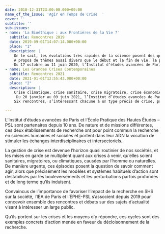```yaml
---
date: 2018-12-31T23:00:00.000+00:00
name_of_the_issue: 'Agir en Temps de Crise  '
cover: ''
subtitle: ''
sub-issues:
- name: 'La Bioéthique : aux Frontières de la Vie ?'
  subtitle: Rencontres 2019
  date: 2019-09-01T14:07:14.000+00:00
  place: "1"
  description: |
    On le sait, les évolutions très rapides de la science posent des questions qui mettent en conflit les représentations du vivant : quelle attitude avoir devant certaines innovations ? Qu’autoriser ? Qu’interdire ? Que contrôler ?
    À propos de thèmes aussi divers que le début et la fin de vie, la procréation médicalement assistée, l’intervention médicale sur le vivant, les discussions et questions sont multiples. De nombreux acteurs sociaux s’y intéressent : médecins, chercheurs, religieux, associations... Durant le premier semestre 2018, se sont organisés les États généraux de la bioéthique inaugurant les débats sur la prochaine révision des lois de bioéthique. Le 24 juillet 2019, un projet de loi a été présenté au Conseil des ministres et est débattu cet automne à l’Assemblée nationale.
    Du 17 octobre au 11 juin 2020, l’Institut d’études avancées de Paris (IEA) et l’École pratique des hautes études (EPHE, PSL) se proposent de nourrir cette réflexion et participent à l’actualité de ce débat à travers l’organisation d’un cycle de neuf conférences faisant intervenir de nombreux spécialistes de ces questions. Les grands enjeux actuels de la bioéthique seront étudiés à travers le prisme de disciplines variées telles que la philosophie, la sociologie, les neurosciences, la science politique ou encore le droit.
- name: Les Grandes Crises Contemporaines
  subtitle: Rencontres 2021
  date: 2021-01-01T12:55:43.000+00:00
  place: "2"
  description: |
    Crise climatique, crise sanitaire, crise migratoire, crise économique mais aussi crise des rapports et identités de genre … De nombreux systèmes établis sont déstabilisés, voire profondément remis en cause. De manière urgente, les crises contemporaines posent la question de savoir comment agir , alors que précisément les modèles habituels sont mis en défaut.
     Du 20 janvier au 09 juin 2021, l’Institut d’études avancées de Paris et l’École Pratique des Hautes Études-PSL proposent d’en débattre lors d’un cycle de rencontres qui s’intéressera à la manière dont les  chercheuses et chercheurs analysent les crises et dont actrices et acteurs majeur·e·s de la société civile (politique, économique, associative) font ou ont fait face à différents types de crise. Comment parviennent-ils à naviguer dans une mer de contraintes croisées et d’incertitudes ? Peut-on en tirer des leçons convergentes ? Quels principes d'action utiles peuvent en être dégagés ?
    Six rencontres, s’intéressant chacune à un type précis de crise, proposent un espace pour exposer des idées  et échanger des points de vue, à partir d’expériences concrètes de l’action menée en temps de crise.

---
```

L’Institut d’études avancées de Paris et l’École Pratique des Hautes Études – PSL sont partenaires depuis 10 ans. De nature et de missions différentes, ces deux établissements de recherche ont pour point commun la recherche en sciences humaines et sociales et portent dans leur ADN la vocation de stimuler les échanges interdisciplinaires et intersectoriels.

La gestion de crise est devenue l’horizon quasi routinier de nos sociétés, et les mises en garde se multiplient quant aux crises à venir, qu’elles soient sanitaires, migratoires, ou climatiques, causées par l’homme ou naturelles. De manière urgente, ces épisodes posent la question de savoir comment agir, alors que précisément les modèles et systèmes habituels d’action sont déstabilisés par les bouleversements et les perturbations parfois profondes et de long terme qu’ils induisent.

Convaincus de l’importance de favoriser l’impact de la recherche en SHS sur la société, l’IEA de Paris et l’EPHE-PSL s’associent depuis 2019 pour concevoir ensemble des rencontres et débats sur des sujets d’actualité visant à intéresser un large public.

Qu’ils portent sur les crises et les moyens d’y répondre, ces cycles sont des exemples concrets d’action menée en faveur du décloisonnement de la recherche.